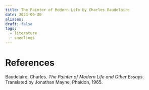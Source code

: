 ```yaml
---
title: The Painter of Modern Life by Charles Baudelaire
date: 2024-06-30
aliases: 
draft: false
tags:
  - literature
  - seedlings
---
```


# References

Baudelaire, Charles. _The Painter of Modern Life and Other Essays_. Translated by Jonathan Mayne, Phaidon, 1965.